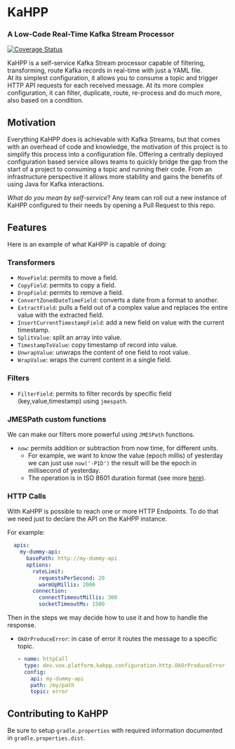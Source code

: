 # KaHPP
### A Low-Code Real-Time Kafka Stream Processor

[![Coverage Status](https://coveralls.io/repos/github/GetFeedback/kahpp-oss/badge.svg?t=rUt4Ui)](https://coveralls.io/github/GetFeedback/kahpp-oss)

KaHPP is a self-service Kafka Stream processor capable of filtering, transforming, route Kafka records in real-time with just a YAML file.  
At its simplest configuration, it allows you to consume a topic and trigger HTTP API requests for each received message. At its more complex configuration, it can filter, duplicate, route, re-process and do much more, also based on a condition.


## Motivation

Everything KaHPP does is achievable with Kafka Streams, but that comes with an overhead of code and knowledge, the motivation of this project is to simplify this process into a configuration file. Offering a centrally deployed configuration based service allows teams to quickly bridge the gap from the start of a project to consuming a topic and running their code. From an infrastructure perspective it allows more stability and gains the benefits of using Java for Kafka interactions.

_What do you mean by self-service_? Any team can roll out a new instance of KaHPP configured to their needs by opening a Pull Request to this repo.


## Features

Here is an example of what KaHPP is capable of doing:

### Transformers
- `MoveField`: permits to move a field.
- `CopyField`: permits to copy a field.
- `DropField`: permits to remove a field.
- `ConvertZonedDateTimeField`: converts a date from a format to another.
- `ExtractField`: pulls a field out of a complex value and replaces the entire value with the extracted field.
- `InsertCurrentTimestampField`: add a new field on value with the current timestamp.
- `SplitValue`: split an array into value.
- `TimestampToValue`: copy timestamp of record into value.
- `UnwrapValue`: unwraps the content of one field to root value.
- `WrapValue`: wraps the current content in a single field.

### Filters
- `FilterField`: permits to filter records by specific field (key,value,timestamp) using `jmespath`.

### JMESPath custom functions
We can make our filters more powerful using `JMESPath` functions.
- `now`: permits addition or subtraction from now time, for different units.
    - For example, we want to know the value (epoch millis) of yesterday we can just use ```now('-P1D')``` the result will be the epoch in millisecond of yesterday.
    - The operation is in ISO 8601 duration format (see more [here](https://en.wikipedia.org/wiki/ISO_8601#Durations)).

### HTTP Calls
With KaHPP is possible to reach one or more HTTP Endpoints.
To do that we need just to declare the API on the KaHPP instance.

For example:
```yaml
  apis:
    my-dummy-api:
      basePath: http://my-dummy-api
      options:
        rateLimit:
          requestsPerSecond: 20
          warmUpMillis: 2000
        connection:
          connectTimeoutMillis: 300
          socketTimeoutMs: 1500
```
Then in the steps we may decide how to use it and how to handle the response.

- `OkOrProduceError`: in case of error it routes the message to a specific topic.
  ```yaml
  - name: httpCall
    type: dev.vox.platform.kahpp.configuration.http.OkOrProduceError
    config:
      api: my-dummy-api
      path: /my/path
      topic: error
  ```

## Contributing to KaHPP

Be sure to setup `gradle.properties` with required information documented in `gradle.properties.dist`.

